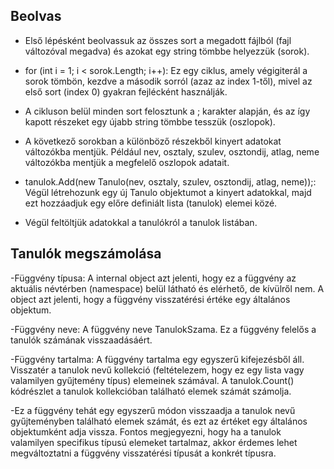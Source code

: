 ## Beolvas
- Első lépésként beolvassuk az összes sort a megadott fájlból (fajl változóval megadva) és azokat egy string tömbbe helyezzük (sorok).

- for (int i = 1; i < sorok.Length; i++): Ez egy ciklus, amely végigiterál a sorok tömbön, kezdve a második sorról (azaz az index 1-től), mivel az első sort (index 0) gyakran fejlécként használják.

- A cikluson belül minden sort felosztunk a ; karakter alapján, és az így kapott részeket egy újabb string tömbbe tesszük (oszlopok).

- A következő sorokban a különböző részekből kinyert adatokat változókba mentjük. Például nev, osztaly, szulev, osztondij, atlag, neme változókba mentjük a megfelelő oszlopok adatait.

- tanulok.Add(new Tanulo(nev, osztaly, szulev, osztondij, atlag, neme));: Végül létrehozunk egy új Tanulo objektumot a kinyert adatokkal, majd ezt hozzáadjuk egy előre definiált lista (tanulok) elemei közé.

- Végül feltöltjük adatokkal a tanulókról a tanulok listában. 


## Tanulók megszámolása
-Függvény típusa: A internal object azt jelenti, hogy ez a függvény az aktuális névtérben (namespace) belül látható és elérhető, de kívülről nem. A object azt jelenti, hogy a függvény visszatérési értéke egy általános objektum.

-Függvény neve: A függvény neve TanulokSzama. Ez a függvény felelős a tanulók számának visszaadásáért.

-Függvény tartalma: A függvény tartalma egy egyszerű kifejezésből áll. Visszatér a tanulok nevű kollekció (feltételezem, hogy ez egy lista vagy valamilyen gyűjtemény típus) elemeinek számával. A tanulok.Count() kódrészlet a tanulok kollekcióban található elemek számát számolja.

-Ez a függvény tehát egy egyszerű módon visszaadja a tanulok nevű gyűjteményben található elemek számát, és ezt az értéket egy általános objektumként adja vissza. Fontos megjegyezni, hogy ha a tanulok valamilyen specifikus típusú elemeket tartalmaz, akkor érdemes lehet megváltoztatni a függvény visszatérési típusát a konkrét típusra.